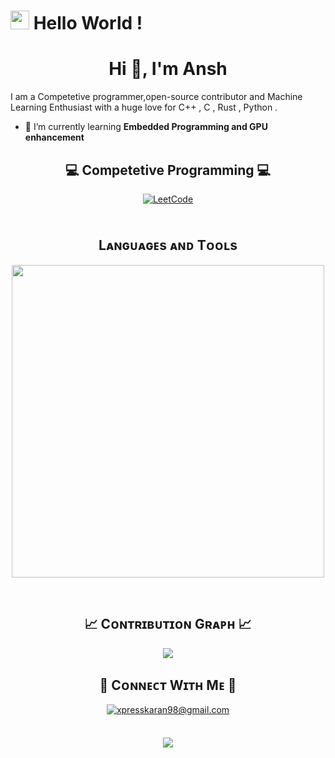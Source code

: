# <img src="https://emojis.slackmojis.com/emojis/images/1531849430/4246/blob-sunglasses.gif?1531849430" width="30"/> Hello World !
<h1 align="center">Hi  👋, I'm Ansh  </h1>  
      
<p align="left">I am a Competetive programmer,open-source contributor and Machine Learning Enthusiast with a huge love for C++ , C , Rust , Python . </p>
      
- 🌱 I’m currently learning **Embedded Programming and GPU enhancement** 
 
<!--Competetive programming Section-->  

<h2 align="center">💻 Competetive Programming 💻</h2>
<div align="center">

<a href="https://leetcode.com/u/sansh2356/" target="_blank">
  <img src="https://img.shields.io/badge/LeetCode-FFA116?style=for-the-badge&logo=leetcode&logoColor=white" alt="LeetCode" style="margin-bottom: 5px;" />
</a>

</div>

<br />

<!--Languages and Tools Section-->       
<h2 align="center">Lᴀɴɢᴜᴀɢᴇs ᴀɴᴅ Tᴏᴏʟs</h2> 
<p align="center">
<img width="500px"  src="https://skillicons.dev/icons?i=py,java,html,css,nodejs,django,solidity,postgres,vscode,docker,aws,postman,linux,git,kubernetes,c,vim,windows,vite,vercel,ts,threejs,tensorflow,tailwind,sklearn,sublime,redux,redis,react,opencv,npm,nodejs,nextjs,mongodb,materialui,md,kali,kafka,js,graphql,flask,firebase,express,cpp,blender,androidstudio,go,neovim,bash,ubuntu,vue,angular&perline=10"  />
</p>
<br />

<!--Contribution Graph-->
<h2 align="center">📈 Cᴏɴᴛʀɪʙᴜᴛɪᴏɴ Gʀᴀᴘʜ 📈</h2>
<div align="center">
    <img src="https://github-readme-activity-graph.vercel.app/graph?username=sansh2356&bg_color=011627&color=79d3c3&line=c792ea&point=ffeb95&area=true&hide_border=false" border-radius="15">
</div>

<!--Contact Section--> 

<h2 align="center">🤝 Cᴏɴɴᴇᴄᴛ Wɪᴛʜ Mᴇ 🤝 </h2>
<div align="center">
  
<a href="mailto:sansh2356@gmail.com" target="_blank">
  <img src="https://img.shields.io/badge/Gmail-D14836?style=for-the-badge&logo=gmail&logoColor=white" alt=xpresskaran98@gmail.com mail style="margin-bottom: 5px;" />
</a>
</div>

<br/>

<!--Ending--> 
<p align="center">
  <img src="https://capsule-render.vercel.app/api?type=waving&color=gradient&height=65&section=footer"/>
</p>
